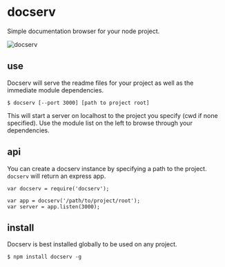 # docserv

Simple documentation browser for your node project.

![docserv](http://shtylman.github.com/docserv/docserv_window.png)

## use

Docserv will serve the readme files for your project as well as the immediate module dependencies.

```
$ docserv [--port 3000] [path to project root]
```

This will start a server on localhost to the project you specify (cwd if none specified). Use the module list on the left to browse through your dependencies.

## api

You can create a docserv instance by specifying a path to the project. `docserv` will return an express app.

```
var docserv = require('docserv');

var app = docserv('/path/to/project/root');
var server = app.listen(3000);
```

## install

Docserv is best installed globally to be used on any project.

```
$ npm install docserv -g
```
